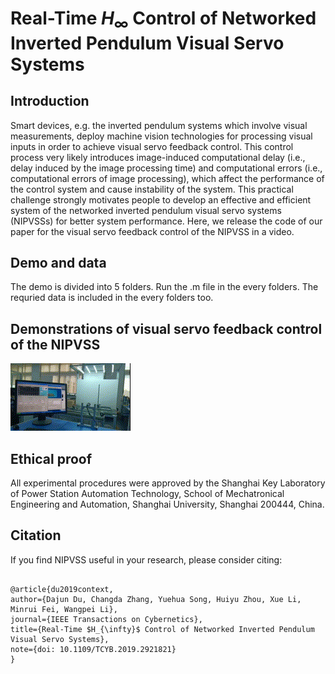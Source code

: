 # Real-Time $H_{\infty}$ Control of Networked Inverted Pendulum Visual Servo Systems
## Introduction
Smart devices, e.g. the inverted pendulum systems which involve visual measurements, deploy machine vision technologies for processing visual inputs in order to achieve visual servo feedback control. This control process very likely introduces image-induced computational delay (i.e., delay induced by the image processing time) and computational errors (i.e., computational errors of image processing), which affect the performance of the control system and cause instability of the system. This practical challenge strongly motivates people to develop an effective and efficient system of the networked inverted pendulum visual servo systems (NIPVSSs) for better system performance. Here, we release the code of our paper for the visual servo feedback control of the NIPVSS in a video. 
## Demo and data
The demo is divided into 5 folders. Run the .m file in the every folders. The requried data is included in the every folders too.
## Demonstrations of visual servo feedback control of the NIPVSS
![image](https://github.com/Weiran2019/TCYB-Inverted-Pendulum-Code/blob/master/Experiments_Inveted_Pendulum_Platform.gif)
## Ethical proof
All experimental procedures were approved by the Shanghai Key Laboratory of Power Station Automation Technology, School of Mechatronical Engineering and Automation, Shanghai University, Shanghai 200444, China.
## Citation
If you find NIPVSS useful in your research, please consider citing:

<pre><code>
@article{du2019context, 
author={Dajun Du, Changda Zhang, Yuehua Song, Huiyu Zhou, Xue Li, Minrui Fei, Wangpei Li}, 
journal={IEEE Transactions on Cybernetics}, 
title={Real-Time $H_{\infty}$ Control of Networked Inverted Pendulum Visual Servo Systems}, 
note={doi: 10.1109/TCYB.2019.2921821}
}
</code></pre>
